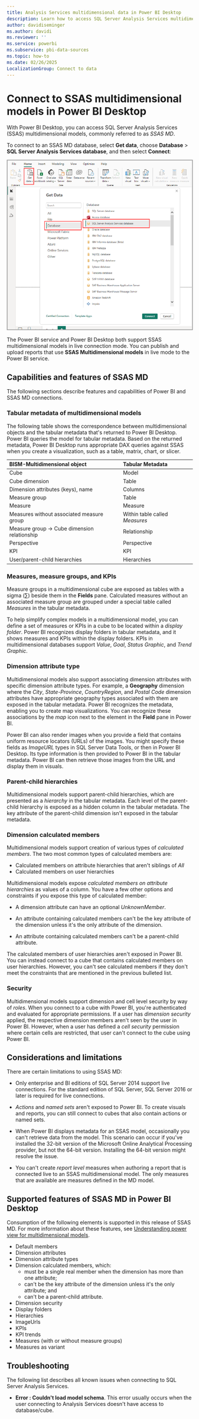 ```yaml
---
title: Analysis Services multidimensional data in Power BI Desktop
description: Learn how to access SQL Server Analysis Services multidimensional data in Power BI Desktop. You can publish models in live mode to the Power BI service.
author: davidiseminger
ms.author: davidi
ms.reviewer: ''
ms.service: powerbi
ms.subservice: pbi-data-sources
ms.topic: how-to
ms.date: 02/26/2025
LocalizationGroup: Connect to data
---
```

# Connect to SSAS multidimensional models in Power BI Desktop

With Power BI Desktop, you can access SQL Server Analysis Services (SSAS) multidimensional models, commonly referred to as *SSAS MD*.

To connect to an SSAS MD database, select **Get data**, choose **Database** > **SQL Server Analysis Services database**, and then select **Connect**:

![Screenshot shows the Get Data dialog in Power BI Desktop with SQL Server Analysis Services database selected.](media/desktop-ssas-multidimensional/ssas-multidimensional-2.png)

The Power BI service and Power BI Desktop both support SSAS multidimensional models in live connection mode. You can publish and upload reports that use **SSAS Multidimensional models** in live mode to the Power BI service.

## Capabilities and features of SSAS MD

The following sections describe features and capabilities of Power BI and SSAS MD connections.

### Tabular metadata of multidimensional models

The following table shows the correspondence between multidimensional objects and the tabular metadata that's returned to Power BI Desktop. Power BI queries the model for tabular metadata. Based on the returned metadata, Power BI Desktop runs appropriate DAX queries against SSAS when you create a visualization, such as a table, matrix, chart, or slicer.

| BISM-Multidimensional object | Tabular Metadata |
|:--- |:--- |
| Cube | Model |
| Cube dimension | Table |
| Dimension attributes (keys), name | Columns |
| Measure group | Table |
| Measure | Measure |
| Measures without associated measure group | Within table called *Measures* |
| Measure group -> Cube dimension relationship | Relationship |
| Perspective | Perspective |
| KPI | KPI |
| User/parent-child hierarchies | Hierarchies |

### Measures, measure groups, and KPIs

Measure groups in a multidimensional cube are exposed as tables with a sigma (∑) beside them in the **Fields** pane. Calculated measures without an associated measure group are grouped under a special table called *Measures* in the tabular metadata.

To help simplify complex models in a multidimensional model, you can define a set of measures or KPIs in a cube to be located within a *display folder*. Power BI recognizes display folders in tabular metadata, and it shows measures and KPIs within the display folders. KPIs in multidimensional databases support *Value*, *Goal*, *Status Graphic*, and *Trend Graphic*.

### Dimension attribute type

Multidimensional models also support associating dimension attributes with specific dimension attribute types. For example, a **Geography** dimension where the *City*, *State-Province*, *CountryRegion*, and *Postal Code* dimension attributes have appropriate geography types associated with them are exposed in the tabular metadata. Power BI recognizes the metadata, enabling you to create map visualizations. You can recognize these associations by the *map* icon next to the element in the **Field** pane in Power BI.

Power BI can also render images when you provide a field that contains uniform resource locators (URLs) of the images. You might specify these fields as *ImageURL* types in SQL Server Data Tools, or then in Power BI Desktop. Its type information is then provided to Power BI in the tabular metadata. Power BI can then retrieve those images from the URL and display them in visuals.

### Parent-child hierarchies

Multidimensional models support parent-child hierarchies, which are presented as a *hierarchy* in the tabular metadata. Each level of the parent-child hierarchy is exposed as a hidden column in the tabular metadata. The key attribute of the parent-child dimension isn't exposed in the tabular metadata.

### Dimension calculated members

Multidimensional models support creation of various types of *calculated members*. The two most common types of calculated members are:

* Calculated members on attribute hierarchies that aren't siblings of *All*
* Calculated members on user hierarchies

Multidimensional models expose *calculated members on attribute hierarchies* as values of a column. You have a few other options and constraints if you expose this type of calculated member:

* A dimension attribute can have an optional *UnknownMember*.

* An attribute containing calculated members can't be the key attribute of the dimension unless it's the only attribute of the dimension.

* An attribute containing calculated members can't be a parent-child attribute.

The calculated members of user hierarchies aren't exposed in Power BI. You can instead connect to a cube that contains calculated members on user hierarchies. However, you can't see calculated members if they don't meet the constraints that are mentioned in the previous bulleted list.

### Security

Multidimensional models support dimension and cell level security by way of *roles*. When you connect to a cube with Power BI, you're authenticated and evaluated for appropriate permissions. If a user has *dimension security* applied, the respective dimension members aren't seen by the user in Power BI. However, when a user has defined a *cell security* permission where certain cells are restricted, that user can't connect to the cube using Power BI.

## Considerations and limitations

There are certain limitations to using SSAS MD:

* Only enterprise and BI editions of SQL Server 2014 support live connections. For the standard edition of SQL Server, SQL Server 2016 or later is required for live connections.

* *Actions* and *named sets* aren't exposed to Power BI. To create visuals and reports, you can still connect to cubes that also contain actions or named sets.

* When Power BI displays metadata for an SSAS model, occasionally you can't retrieve data from the model. This scenario can occur if you've installed the 32-bit version of the Microsoft Online Analytical Processing provider, but not the 64-bit version. Installing the 64-bit version might resolve the issue.

* You can't create *report level* measures when authoring a report that is connected live to an SSAS multidimensional model. The only measures that are available are measures defined in the MD model.

## Supported features of SSAS MD in Power BI Desktop

Consumption of the following elements is supported in this release of SSAS MD. For more information about these features, see [Understanding power view for multidimensional models](/sql/analysis-services/multidimensional-models/understanding-power-view-for-multidimensional-models).

* Default members
* Dimension attributes
* Dimension attribute types
* Dimension calculated members, which:
  * must be a single real member when the dimension has more than one attribute;
  * can't be the key attribute of the dimension unless it's the only attribute; and
  * can't be a parent-child attribute.
* Dimension security
* Display folders
* Hierarchies
* ImageUrls
* KPIs
* KPI trends
* Measures (with or without measure groups)
* Measures as variant

## Troubleshooting

The following list describes all known issues when connecting to SQL Server Analysis Services.

* **Error : Couldn't load model schema**. This error usually occurs when the user connecting to Analysis Services doesn't have access to database/cube.
